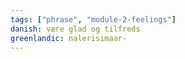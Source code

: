 ```yaml
---
tags: ["phrase", "module-2-feelings"]
danish: være glad og tilfreds
greenlandic: nalerisimaar-
---
```

